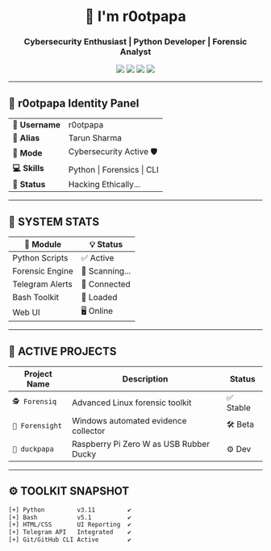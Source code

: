 <h1 align="center">🧠 I'm r0otpapa</h1>
<h3 align="center">Cybersecurity Enthusiast | Python Developer | Forensic Analyst</h3>

<p align="center">
  <img src="https://img.shields.io/badge/System-Active-brightgreen?style=flat&logo=linux"/>
  <img src="https://img.shields.io/badge/User-r0otpapa-blue?style=flat&logo=github"/>
  <img src="https://img.shields.io/badge/Shell-Bash-lightgrey?style=flat&logo=gnubash"/>
  <img src="https://img.shields.io/badge/Last_Update-Auto--Sync-orange?style=flat"/>
</p>

---

## 🧠 r0otpapa Identity Panel

<table align="center">
  <tr><td><strong>👤 Username</strong></td><td>r0otpapa</td></tr>
  <tr><td><strong>🪪 Alias</strong></td><td>Tarun Sharma</td></tr>
  <tr><td><strong>🔐 Mode</strong></td><td>Cybersecurity Active 🛡</td></tr>
  <tr><td><strong>💻 Skills</strong></td><td>Python | Forensics | CLI</td></tr>
  <tr><td><strong>📡 Status</strong></td><td>Hacking Ethically...</td></tr>
</table>

---

## 🧪 SYSTEM STATS

| 🔧 Module         | 💡 Status        |
|------------------|------------------|
| Python Scripts    | ✅ Active         |
| Forensic Engine   | 🔁 Scanning...    |
| Telegram Alerts   | 📡 Connected      |
| Bash Toolkit      | 🧰 Loaded         |
| Web UI            | 🖥️  Online         |

---

## 🔐 ACTIVE PROJECTS

| Project Name       | Description                                     | Status     |
|--------------------|-------------------------------------------------|------------|
| `🕵️ Forensiq`        | Advanced Linux forensic toolkit                 | ✅ Stable   |
| `📎 Forensight`      | Windows automated evidence collector            | 🛠 Beta     |
| `🦆 duckpapa`        | Raspberry Pi Zero W as USB Rubber Ducky         | ⚙️ Dev      |

---

## ⚙️ TOOLKIT SNAPSHOT

```bash
[+] Python         v3.11         ✔
[+] Bash           v5.1          ✔
[+] HTML/CSS       UI Reporting  ✔
[+] Telegram API   Integrated    ✔
[+] Git/GitHub CLI Active        ✔

